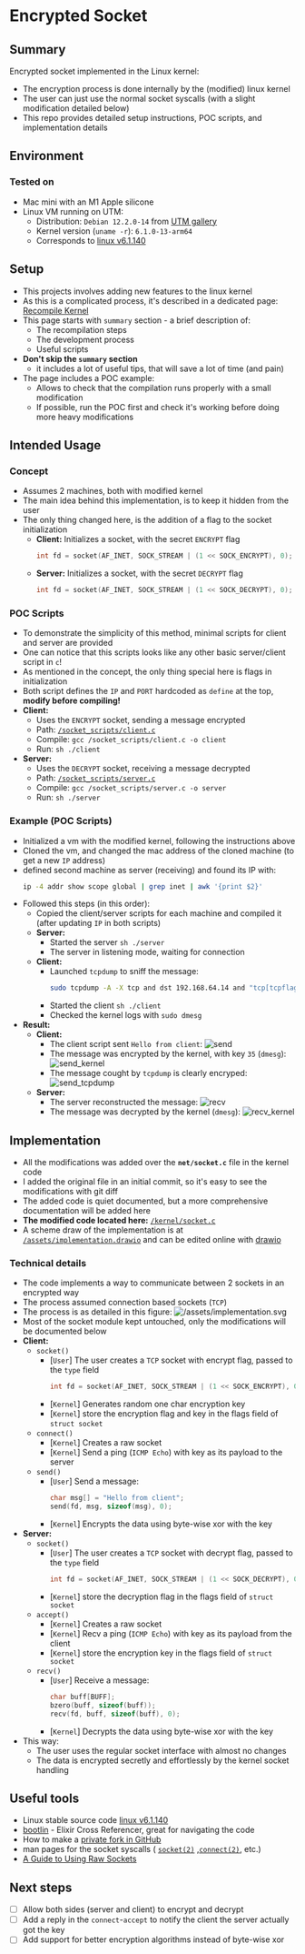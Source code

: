 # Encrypted Socket

## Summary

Encrypted socket implemented in the Linux kernel:
* The encryption process is done internally by the (modified) linux kernel
* The user can just use the normal socket syscalls (with a slight modification detailed below)
* This repo provides detailed setup instructions, POC scripts, and implementation details

## Environment

### Tested on

* Mac mini with an M1 Apple silicone 
* Linux VM running on UTM:
  * Distribution: `Debian 12.2.0-14` from [UTM gallery](https://mac.getutm.app/gallery/debian-12)
  * Kernel version (`uname -r`): `6.1.0-13-arm64`
  * Corresponds to [linux v6.1.140](https://git.kernel.org/pub/scm/linux/kernel/git/stable/linux.git/tree/net?h=v6.1.140)

## Setup

* This projects involves adding new features to the linux kernel
* As this is a complicated process, it's described in a dedicated page: [Recompile Kernel](recompile.md)
* This page starts with `summary` section - a brief description of:
  * The recompilation steps
  * The development process
  * Useful scripts
* __Don't skip the `summary` section__
  * it includes a lot of useful tips, that will save a lot of time (and pain)
* The page includes a POC example:
  * Allows to check that the compilation runs properly with a small modification
  * If possible, run the POC first and check it's working before doing more heavy modifications

## Intended Usage

### Concept

* Assumes 2 machines, both with modified kernel
* The main idea behind this implementation, is to keep it hidden from the user
* The only thing changed here, is the addition of a flag to the socket initialization
  * __Client:__ Initializes a socket, with the secret `ENCRYPT` flag
      ```c
      int fd = socket(AF_INET, SOCK_STREAM | (1 << SOCK_ENCRYPT), 0);
      ```
  * __Server:__ Initializes a socket, with the secret `DECRYPT` flag
      ```c
      int fd = socket(AF_INET, SOCK_STREAM | (1 << SOCK_DECRYPT), 0);
      ```
### POC Scripts

* To demonstrate the simplicity of this method, minimal scripts for client and server are provided
* One can notice that this scripts looks like any other basic server/client script in `c`!
* As mentioned in the concept, the only thing special here is flags in initialization
* Both script defines the `IP` and `PORT` hardcoded as `define` at the top, __modify before compiling!__
* __Client:__
  * Uses the `ENCRYPT` socket, sending a message encrypted
  * Path: [`/socket_scripts/client.c`](/socket_scripts/client.c)
  * Compile: `gcc /socket_scripts/client.c -o client`
  * Run: `sh ./client`
* __Server:__
  * Uses the `DECRYPT` socket, receiving a message decrypted
  * Path: [`/socket_scripts/server.c`](/socket_scripts/server.c)
  * Compile: `gcc /socket_scripts/server.c -o server`
  * Run: `sh ./server`

### Example (POC Scripts)

* Initialized a vm with the modified kernel, following the instructions above
* Cloned the vm, and changed the mac address of the cloned machine (to get a new `IP` address)
* defined second machine as server (receiving) and found its IP with:
  ```bash
  ip -4 addr show scope global | grep inet | awk '{print $2}'
  ```
* Followed this steps (in this order):
  * Copied the client/server scripts for each machine and compiled it (after updating `IP` in both scripts)
  * __Server:__ 
    * Started the server `sh ./server`
    * The server in listening mode, waiting for connection
  * __Client:__
    * Launched `tcpdump` to sniff the message:
      ```bash
      sudo tcpdump -A -X tcp and dst 192.168.64.14 and "tcp[tcpflags] & tcp-ack == 0"
      ```
    * Started the client `sh ./client`
    * Checked the kernel logs with `sudo dmesg`
* __Result:__
  * __Client:__
    * The client script sent `Hello from client`:
      ![send](/assets/example_send.png)
    * The message was encrypted by the kernel, with key `35` (`dmesg`):
      ![send_kernel](/assets/example_send_kernel.png)
    * The message cought by `tcpdump` is clearly encryped:
      ![send_tcpdump](/assets/example_tcpdump.png)
  * __Server:__
    * The server reconstructed the message:
      ![recv](/assets/example_recv.png)
    * The message was decrypted by the kernel (`dmesg`):
      ![recv_kernel](assets/example_recv_kernel.png)

## Implementation

* All the modifications was added over the __`net/socket.c`__ file in the kernel code
* I added the original file in an initial commit, so it's easy to see the modifications with git diff
* The added code is quiet documented, but a more comprehensive documentation will be added here
* __The modified code located here:__ [`/kernel/socket.c`](/kernel/socket.c)
* A scheme draw of the implementation is at [`/assets/implementation.drawio`](/assets/implementation.drawio) 
and can be edited online with [drawio](https://www.drawio.com/)

### Technical details

* The code implements a way to communicate between 2 sockets in an encrypted way
* The process assumed connection based sockets (`TCP`)
* The process is as detailed in this figure:
  ![/assets/implementation.svg](/assets/implementation.svg)
* Most of the socket module kept untouched, only the modifications will be documented below
* __Client:__
  * `socket()`
    * [`User`] The user creates a `TCP` socket with encrypt flag, passed to the `type` field
      ```c
      int fd = socket(AF_INET, SOCK_STREAM | (1 << SOCK_ENCRYPT), 0);
      ```
    * [`Kernel`] Generates random one char encryption key
    * [`Kernel`] store the encryption flag and key in the flags field of `struct socket`
  * `connect()`
    * [`Kernel`] Creates a raw socket
    * [`Kernel`] Send a ping (`ICMP Echo`) with key as its payload to the server
  * `send()`
    * [`User`] Send a message:
      ```c
      char msg[] = "Hello from client";
      send(fd, msg, sizeof(msg), 0);
      ```
    * [`Kernel`] Encrypts the data using byte-wise xor with the key
* __Server:__
  * `socket()`
    * [`User`] The user creates a `TCP` socket with decrypt flag, passed to the `type` field
      ```c
      int fd = socket(AF_INET, SOCK_STREAM | (1 << SOCK_DECRYPT), 0);
      ```
    * [`Kernel`] store the decryption flag in the flags field of `struct socket`
  * `accept()`
    * [`Kernel`] Creates a raw socket
    * [`Kernel`] Recv a ping (`ICMP Echo`) with key as its payload from the client
    * [`Kernel`] store the encryption key in the flags field of `struct socket`
  * `recv()`
    * [`User`] Receive a message:
      ```c
      char buff[BUFF];
      bzero(buff, sizeof(buff));
      recv(fd, buff, sizeof(buff), 0);
      ```
    * [`Kernel`] Decrypts the data using byte-wise xor with the key
* This way:
  * The user uses the regular socket interface with almost no changes
  * The data is encrypted secretly and effortlessly by the kernel socket handling

## Useful tools

* Linux stable source code [linux v6.1.140](https://git.kernel.org/pub/scm/linux/kernel/git/stable/linux.git/tree/net?h=v6.1.140)
* [bootlin](https://elixir.bootlin.com/linux/v6.1.140/source/net/socket.c) -
  Elixir Cross Referencer, great for navigating the code
* How to make a [private fork in GitHub](https://stackoverflow.com/questions/10065526/github-how-to-make-a-fork-of-public-repository-private/63680732#63680732)
* man pages for the socket syscalls (
  [`socket(2)`](https://man7.org/linux/man-pages/man2/socket.2.html)
  ,[`connect(2)`](https://man7.org/linux/man-pages/man2/connect.2.html), etc.)
* [A Guide to Using Raw Sockets](https://www.opensourceforu.com/2015/03/a-guide-to-using-raw-sockets/)

## Next steps

- [ ] Allow both sides (server and client) to encrypt and decrypt
- [ ] Add a reply in the `connect`-`accept` to notify the client the server actually got the key
- [ ] Add support for better encryption algorithms instead of byte-wise xor